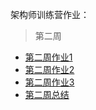 架构师训练营作业：


> 第二周

- [第二周作业1](https://github.com/rooobot/architecture-training/issues/3)
- [第二周作业2](https://github.com/rooobot/architecture-training/issues/4)
- [第二周作业3](https://github.com/rooobot/architecture-training/issues/5)
- [第二周总结](https://github.com/rooobot/architecture-training/issues/6)
